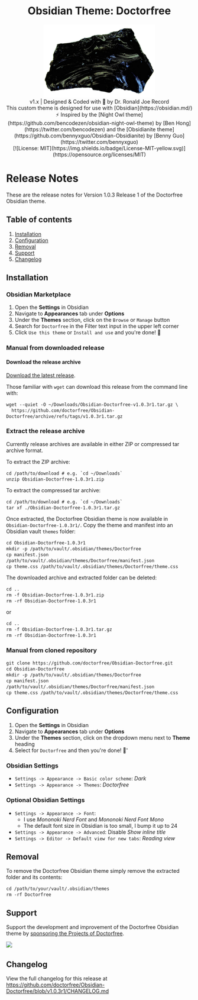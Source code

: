 
<h1 align="center">Obsidian Theme: Doctorfree</h1>
<div align="center">
<img src="https://github.com/doctorfree/Obsidian-Doctorfree/blob/822b43efb9138c8e252a29a0c3ddde1acbcb98c7/obsidian.png"><br>
v1.x | Designed & Coded with 💎 by Dr. Ronald Joe Record <br>
This custom theme is designed for use with [Obsidian](https://obsidian.md/)<br>
⚡ Inspired by the [Night Owl theme](https://github.com/bencodezen/obsidian-night-owl-theme) by [Ben Hong](https://twitter.com/bencodezen) and the [Obsidianite theme](https://github.com/bennyxguo/Obsidian-Obsidianite) by [Benny Guo](https://twitter.com/bennyxguo)<br>
[![License: MIT](https://img.shields.io/badge/License-MIT-yellow.svg)](https://opensource.org/licenses/MIT)
</div>

# Release Notes

These are the release notes for Version 1.0.3 Release 1 of the Doctorfree Obsidian theme.

## Table of contents

1. [Installation](#installation)
1. [Configuration](#configuration)
1. [Removal](#removal)
1. [Support](#support)
1. [Changelog](#changelog)

## Installation

### Obsidian Marketplace

1. Open the **Settings** in Obsidian
1. Navigate to **Appearances** tab under **Options**
1. Under the **Themes** section, click on the `Browse` or `Manage` button
1. Search for `Doctorfree` in the Filter text input in the upper left corner
1. Click `Use this theme` or `Install and use` and you're done! 🎉

### Manual from downloaded release

#### Download the release archive

[Download the latest release](https://github.com/doctorfree/Obsidian-Doctorfree/releases/latest).

Those familiar with `wget` can download this release from the command line with:

```shell
wget --quiet -O ~/Downloads/Obsidian-Doctorfree-v1.0.3r1.tar.gz \
  https://github.com/doctorfree/Obsidian-Doctorfree/archive/refs/tags/v1.0.3r1.tar.gz
```

### Extract the release archive

Currently release archives are available in either ZIP or compressed tar archive format.

To extract the ZIP archive:

```shell
cd /path/to/download # e.g. `cd ~/Downloads`
unzip Obsidian-Doctorfree-1.0.3r1.zip
```

To extract the compressed tar archive:

```shell
cd /path/to/download # e.g. `cd ~/Downloads`
tar xf ./Obsidian-Doctorfree-1.0.3r1.tar.gz
```

Once extracted, the Doctorfree Obsidian theme is now available in `Obsidian-Doctorfree-1.0.3r1/`. Copy the theme and manifest into an Obsidian vault `themes` folder:

```shell
cd Obsidian-Doctorfree-1.0.3r1
mkdir -p /path/to/vault/.obsidian/themes/Doctorfree
cp manifest.json /path/to/vault/.obsidian/themes/Doctorfree/manifest.json
cp theme.css /path/to/vault/.obsidian/themes/Doctorfree/theme.css
```

The downloaded archive and extracted folder can be deleted:

```shell
cd ..
rm -f Obsidian-Doctorfree-1.0.3r1.zip
rm -rf Obsidian-Doctorfree-1.0.3r1
```

or

```shell
cd ..
rm -f Obsidian-Doctorfree-1.0.3r1.tar.gz
rm -rf Obsidian-Doctorfree-1.0.3r1
```

### Manual from cloned repository

```shell
git clone https://github.com/doctorfree/Obsidian-Doctorfree.git
cd Obsidian-Doctorfree
mkdir -p /path/to/vault/.obsidian/themes/Doctorfree
cp manifest.json /path/to/vault/.obsidian/themes/Doctorfree/manifest.json
cp theme.css /path/to/vault/.obsidian/themes/Doctorfree/theme.css
```

## Configuration

1. Open the **Settings** in Obsidian
1. Navigate to **Appearances** tab under **Options**
1. Under the **Themes** section, click on the dropdown menu next to **Theme** heading
1. Select for `Doctorfree` and then you're done! 🎉'

### Obsidian Settings

- `Settings -> Appearance -> Basic color scheme`: *Dark*
- `Settings -> Appearance -> Themes`: *Doctorfree*

### Optional Obsidian Settings

- `Settings -> Appearance -> Font`:
    - I use *Mononoki Nerd Font* and *Mononoki Nerd Font Mono*
    - The default font size in Obsidian is too small, I bump it up to 24
- `Settings -> Appearance -> Advanced`: Disable *Show inline title*
- `Settings -> Editor -> Default view for new tabs`: *Reading view*

## Removal

To remove the Doctorfree Obsidian theme simply remove the extracted folder and its contents:

```shell
cd /path/to/your/vault/.obsidian/themes
rm -rf Doctorfree
```

## Support

Support the development and improvement of the Doctorfree Obsidian theme by [sponsoring the Projects of Doctorfree](https://github.com/sponsors/doctorfree).

<a href="https://www.buymeacoffee.com/doctorfree"><img src="https://img.buymeacoffee.com/button-api/?text=Buy me a coffee&emoji=&slug=doctorfree&button_colour=5F7FFF&font_colour=ffffff&font_family=Lato&outline_colour=000000&coffee_colour=FFDD00"></a>

## Changelog

View the full changelog for this release at https://github.com/doctorfree/Obsidian-Doctorfree/blob/v1.0.3r1/CHANGELOG.md
